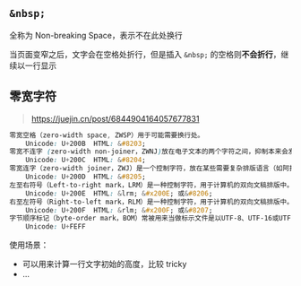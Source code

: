 ## `&nbsp;`

全称为 Non-breaking Space，表示不在此处换行

当页面变窄之后，文字会在空格处折行，但是插入 `&nbsp;` 的空格则**不会折行**，继续以一行显示

## 零宽字符

> https://juejin.cn/post/6844904164057677831

```css
零宽空格（zero-width space, ZWSP）用于可能需要换行处。
    Unicode: U+200B  HTML: &#8203;
零宽不连字 (zero-width non-joiner，ZWNJ)放在电子文本的两个字符之间，抑制本来会发生的连字，而是以这两个字符原本的字形来绘制。
    Unicode: U+200C  HTML: &#8204;
零宽连字（zero-width joiner，ZWJ）是一个控制字符，放在某些需要复杂排版语言（如阿拉伯语、印地语）的两个字符之间，使得这两个本不会发生连字的字符产生了连字效果。
    Unicode: U+200D  HTML: &#8205;
左至右符号（Left-to-right mark，LRM）是一种控制字符，用于计算机的双向文稿排版中。
    Unicode: U+200E  HTML: &lrm; &#x200E; 或&#8206;
右至左符号（Right-to-left mark，RLM）是一种控制字符，用于计算机的双向文稿排版中。
    Unicode: U+200F  HTML: &rlm; &#x200F; 或&#8207;
字节顺序标记（byte-order mark，BOM）常被用来当做标示文件是以UTF-8、UTF-16或UTF-32编码的标记。
    Unicode: U+FEFF
```

使用场景：

- 可以用来计算一行文字初始的高度，比较 tricky
- ...
